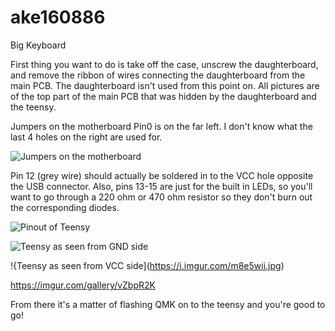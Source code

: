 # ake160886
Big Keyboard

First thing you want to do is take off the case, unscrew the daughterboard, and remove the ribbon of wires connecting the daughterboard from the main PCB.
The daughterboard isn't used from this point on. All pictures are of the top part of the main PCB that was hidden by the daughterboard and the teensy.

Jumpers on the motherboard
Pin0 is on the far left. I don't know what the last 4 holes on the right are used for.

![Jumpers on the motherboard](https://i.imgur.com/iwAAsR8.jpg)

Pin 12 (grey wire) should actually be soldered in to the VCC hole opposite the USB connector. Also, pins 13-15 are just for the built in LEDs, so you'll want to go through a 220 ohm or 470 ohm resistor so they don't burn out the corresponding diodes.

![Pinout of Teensy](https://i.imgur.com/eO2G1nD.png)

![Teensy as seen from GND side](https://i.imgur.com/4Dmncby.jpg)

!{Teensy as seen from VCC side](https://i.imgur.com/m8e5wii.jpg)

https://imgur.com/gallery/vZbpR2K

From there it's a matter of flashing QMK on to the teensy and you're good to go!
